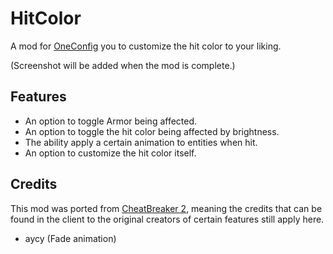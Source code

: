# HitColor
A mod for [OneConfig](https://github.com/Polyfrost/OneConfig) you to customize the hit color to your liking.

(Screenshot will be added when the mod is complete.)

## Features

- An option to toggle Armor being affected.
- An option to toggle the hit color being affected by brightness.
- The ability apply a certain animation to entities when hit.
- An option to customize the hit color itself.

## Credits
This mod was ported from [CheatBreaker 2](https://cheatbreaker2.com), meaning the credits that can be found in the client to the original creators of certain features still apply here.

- aycy (Fade animation)